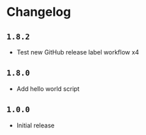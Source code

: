 # Changelog

## `1.8.2`

- Test new GitHub release label workflow x4

## `1.8.0`

- Add hello world script

## `1.0.0`

- Initial release
